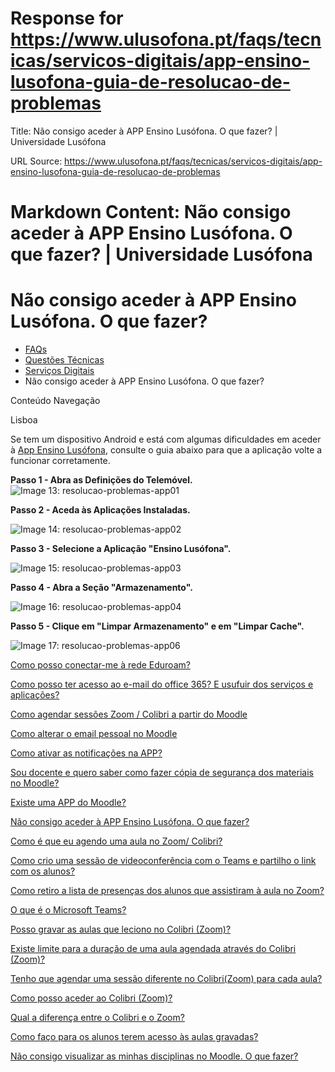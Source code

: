 # Response for https://www.ulusofona.pt/faqs/tecnicas/servicos-digitais/app-ensino-lusofona-guia-de-resolucao-de-problemas

Title: Não consigo aceder à APP Ensino Lusófona. O que fazer? | Universidade Lusófona

URL Source: https://www.ulusofona.pt/faqs/tecnicas/servicos-digitais/app-ensino-lusofona-guia-de-resolucao-de-problemas

Markdown Content:
Não consigo aceder à APP Ensino Lusófona. O que fazer? | Universidade Lusófona
===============

 

Não consigo aceder à APP Ensino Lusófona. O que fazer?
======================================================

*   [FAQs](https://www.ulusofona.pt/faqs/)
*   [Questões Técnicas](https://www.ulusofona.pt/faqs/tecnicas)
*   [Serviços Digitais](https://www.ulusofona.pt/faqs/tecnicas/servicos-digitais)
*   Não consigo aceder à APP Ensino Lusófona. O que fazer?

[](https://www.ulusofona.pt/)

Conteúdo Navegação

Lisboa

Se tem um dispositivo Android e está com algumas dificuldades em aceder à [App Ensino Lusófona](https://www.ulusofona.pt/app-lusofona-ensino), consulte o guia abaixo para que a aplicação volte a funcionar corretamente.

**Passo 1 - Abra as Definições do Telemóvel.** ![Image 13: resolucao-problemas-app01](https://www.ulusofona.pt/images/resolucao-problemas-app01_1920.jpg)

**Passo 2 - Aceda às Aplicações Instaladas.**

![Image 14: resolucao-problemas-app02](https://www.ulusofona.pt/images/resolucao-problemas-app02_1920.jpg)

**Passo 3 - Selecione a Aplicação "Ensino Lusófona".**

![Image 15: resolucao-problemas-app03](https://www.ulusofona.pt/images/resolucao-problemas-app03_1920.jpg)

**Passo 4 - Abra a Seção "Armazenamento".**

![Image 16: resolucao-problemas-app04](https://www.ulusofona.pt/images/resolucao-problemas-app04_1920.jpg)

**Passo 5 - Clique em "Limpar Armazenamento" e em "Limpar Cache".**

![Image 17: resolucao-problemas-app06](https://www.ulusofona.pt/images/resolucao-problemas-app06_1920.jpg)

[Como posso conectar-me à rede Eduroam?](https://www.ulusofona.pt/faqs/tecnicas/servicos-digitais/como-posso-conectarme-a-rede-eduroam)

[Como posso ter acesso ao e-mail do office 365? E usufuir dos serviços e aplicações?](https://www.ulusofona.pt/faqs/tecnicas/servicos-digitais/como-posso-utilizar-o-office-365)

[Como agendar sessões Zoom / Colibri a partir do Moodle](https://www.ulusofona.pt/faqs/tecnicas/servicos-digitais/como-agendar-sessoes-zoom-colibri-a-partir-do-moodle)

[Como alterar o email pessoal no Moodle](https://www.ulusofona.pt/faqs/tecnicas/servicos-digitais/como-alterar-o-email-pessoal-no-moodle)

[Como ativar as notificações na APP?](https://www.ulusofona.pt/faqs/tecnicas/servicos-digitais/como-ativar-as-notificacoes-na-app)

[Sou docente e quero saber como fazer cópia de segurança dos materiais no Moodle?](https://www.ulusofona.pt/faqs/tecnicas/servicos-digitais/guia-copia-de-seguranca-moodle)

[Existe uma APP do Moodle?](https://www.ulusofona.pt/faqs/tecnicas/servicos-digitais/existe-uma-app-do-moodle)

[Não consigo aceder à APP Ensino Lusófona. O que fazer?](https://www.ulusofona.pt/faqs/tecnicas/servicos-digitais/app-ensino-lusofona-guia-de-resolucao-de-problemas)

[Como é que eu agendo uma aula no Zoom/ Colibri?](https://www.ulusofona.pt/faqs/tecnicas/servicos-digitais/como-e-que-eu-agendo-uma-aula-no-zoom-colibri)

[Como crio uma sessão de videoconferência com o Teams e partilho o link com os alunos?](https://www.ulusofona.pt/faqs/tecnicas/servicos-digitais/como-crio-uma-sessao-de-videoconferencia-com-o-teams-e-partilho-o-link-com-os-alunos)

[Como retiro a lista de presenças dos alunos que assistiram à aula no Zoom?](https://www.ulusofona.pt/faqs/tecnicas/servicos-digitais/como-retiro-a-lista-de-presencas-dos-alunos-que-assistiram-a-aula-no-zoom)

[O que é o Microsoft Teams?](https://www.ulusofona.pt/faqs/tecnicas/servicos-digitais/o-que-e-o-microsoft-teams)

[Posso gravar as aulas que leciono no Colibri (Zoom)?](https://www.ulusofona.pt/faqs/tecnicas/servicos-digitais/posso-gravar-as-aulas-que-leciono-no-colibri-zoom)

[Existe limite para a duração de uma aula agendada através do Colibri (Zoom)?](https://www.ulusofona.pt/faqs/tecnicas/servicos-digitais/existe-limite-para-a-duracao-de-uma-aula-agendada-atraves-do-colibri-zoom)

[Tenho que agendar uma sessão diferente no Colibri(Zoom) para cada aula?](https://www.ulusofona.pt/faqs/tecnicas/servicos-digitais/tenho-que-agendar-uma-sessao-diferente-no-colibrizoom-para-cada-aula)

[Como posso aceder ao Colibri (Zoom)?](https://www.ulusofona.pt/faqs/tecnicas/servicos-digitais/como-posso-aceder-ao-colibri-zoom)

[Qual a diferença entre o Colibri e o Zoom?](https://www.ulusofona.pt/faqs/tecnicas/servicos-digitais/qual-a-diferenca-entre-o-colibri-e-o-zoom)

[Como faço para os alunos terem acesso às aulas gravadas?](https://www.ulusofona.pt/faqs/tecnicas/servicos-digitais/como-faco-para-os-alunos-terem-acesso-as-aulas-gravadas)

[Não consigo visualizar as minhas disciplinas no Moodle. O que fazer?](https://www.ulusofona.pt/faqs/tecnicas/servicos-digitais/nao-consigo-visualizar-as-minhas-disciplinas-no-moodle-o-que-fazer-)

